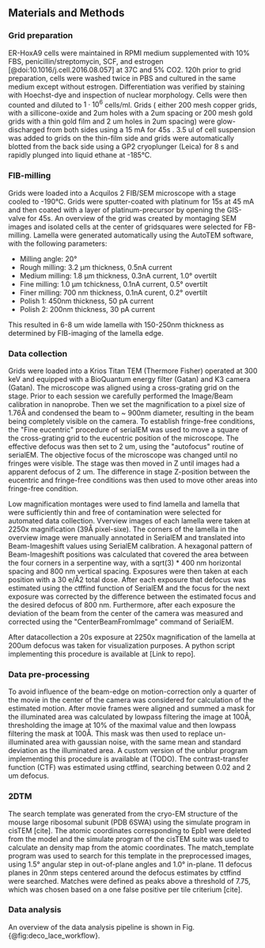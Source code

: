 ## Materials and Methods

### Grid preparation

ER-HoxA9 cells were maintained in RPMI medium supplemented with 10% FBS,
penicillin/streptomycin, SCF, and estrogen [@doi:10.1016/j.cell.2016.08.057] at
37C and 5% CO2. 120h prior to grid preparation, cells were washed twice in PBS
and cultured in the same medium except without estrogen. Differentiation was
verified by staining with Hoechst-dye and inspection of nuclear morphology.
Cells were then counted and diluted to $1\cdot10^6$ cells/ml. Grids ( either 200 mesh
copper grids, with a sillicone-oxide and 2um holes with a 2um spacing or 200
mesh gold grids with a thin gold film and 2 um holes in 2um spacing) were
glow-discharged from both sides using a 15 mA for 45s . 3.5 ul of cell
suspension was added to grids on the thin-film side and grids were automatically
blotted from the back side using a GP2 cryoplunger (Leica) for 8 s and rapidly
plunged into liquid ethane at -185°C. 

### FIB-milling

Grids were loaded into a Acquilos 2 FIB/SEM  microscope with a stage cooled to
-190°C. Grids were sputter-coated with platinum for 15s at 45 mA and then coated
with a layer of platinum-precursor by opening the GIS-valve for 45s. An overview
of the grid was created by montaging SEM images and isolated cells at the center
of gridsquares were selected for FB-milling. Lamella were generated
automatically using the AutoTEM software, with the following parameters:

- Milling angle: 20°
- Rough milling: 3.2 µm thickness, 0.5nA current
- Medium milling: 1.8 µm thickness, 0.3nA current, 1.0° overtilt
- Fine milling: 1.0 µm tchickness, 0.1nA current, 0.5° overtilt
- Finer milling: 700 nm thickness, 0.1nA curent, 0.2° overtilt
- Polish 1: 450nm thickness, 50 pA current
- Polish 2: 200nm thickness, 30 pA current

This resulted in 6-8 um wide lamella with
150-250nm thickness as determined by FIB-imaging of the lamella edge.

### Data collection

Grids were loaded into a Krios Titan TEM (Thermore Fisher) operated at 300 keV
and equipped with a BioQuantum energy filter (Gatan) and K3 camera (Gatan). The
microscope was aligned using a cross-grating grid on the stage. Prior to each
session we carefully performed the Image/Beam calibration in nanoprobe. Then we
set the magnification to a pixel size of 1.76Å and condensed the beam to ~
900nm diameter, resulting in the beam being completely visible on the camera.
To establish fringe-free conditions, the "Fine eucentric" procedure of serialEM
was used to move a square of the cross-grating grid to the eucentric position of
the microscope. The effective defocus was then set to 2 um, using the
"autofocus" routine of serialEM. The objective focus of the microscope was
changed until no fringes were visible. The stage was then moved in Z until
images had a apparent defocus of 2 um. The difference in stage Z-position
between the eucentric and fringe-free conditions was then used to move other
areas into fringe-free condition.

Low magnification montages were used to find lamella and lamella that were
sufficiently thin and free of contamination were selected for automated data
collection. Vverview images of each lamella were taken at 2250x magnification
(39Å pixel-sixe). The corners of the lamella in the overview image were manually
annotated in SerialEM and translated into Beam-Imageshift values using SerialEM
calibration. A hexagonal pattern of Beam-Imageshift positions was calculated
that covered the area between the four corners in a serpentine way, with a
sqrt(3) * 400 nm horizontal spacing and 800 nm vertical spacing. Exposures were
then taken at each position with a 30 e/Å2 total dose. After each exposure that
defocus was estimated using the ctffind function of SerialEM and the focus for
the next exposure was corrected by the difference between the estimated focus
and the desired defocus of 800 nm. Furthermore, after each exposure the
deviation of the beam from the center of the camera was measured and corrected
using the "CenterBeamFromImage" command of SerialEM.

After datacollection a 20s exposure at 2250x magnification of the lamella at
200um defocus was taken for visualization purposes. A python script implementing
this procedure is available at [Link to repo].

### Data pre-processing

To avoid influence of the beam-edge on motion-correction only a quarter
of the movie in the center of the camera was considered for calculation of the
estimated motion. After movie frames were aligned and summed a mask for the
illuminated area was calculated by lowpass filtering the image at 100Å,
thresholding the image at 10% of the maximal value and then lowpass filtering
the mask at 100Å. This mask was then used to replace un-illuminated area with
gaussian noise, with the same mean and standard deviation as the illuminated
area. A custom version of the unblur program implementing this procedure is
available at (TODO). 
The contrast-transfer function (CTF) was estimated using ctffind, searching
between 0.02 and 2 um defocus. 

### 2DTM

The search template was generated from the cryo-EM structure of the mouse large
ribosomal subunit (PDB 6SWA) using the simulate program in cisTEM [cite]. The
atomic coordinates corresponding to Epb1 were deleted from the model and the
simulate program of the cisTEM suite was used to calculate an density map from
the atomic coordinates. The match_template program was used to search for this
template in the preprocessed images, using 1.5° angular step in out-of-plane
angles and 1.0° in-plane. 11 defocus planes in 20nm steps centered around
the defocus estimates by ctffind were searched. Matches were defined as peaks
above a threshold of 7.75, which was chosen based on a one false positive per
tile criterium [cite].

### Data analysis

An overview of the data analysis pipeline is shown in Fig. {@fig:deco_lace_workflow}.

